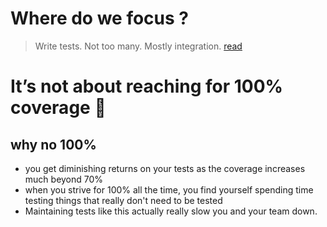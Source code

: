 # Where do we focus ?


> Write tests. Not too many. Mostly integration. [read](https://kentcdodds.com/blog/write-tests)


# It’s not about reaching for 100% coverage 🦄


## why no 100%
- you get diminishing returns on your tests as the coverage increases much beyond 70%
- when you strive for 100% all the time, you find yourself spending time testing things that really don't need to be tested
- Maintaining tests like this actually really slow you and your team down.